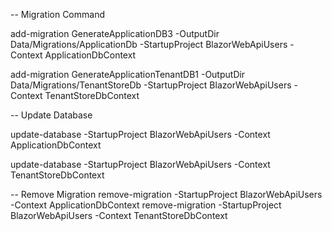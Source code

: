-- Migration Command

add-migration GenerateApplicationDB3 -OutputDir  Data/Migrations/ApplicationDb  -StartupProject BlazorWebApiUsers -Context ApplicationDbContext

add-migration GenerateApplicationTenantDB1 -OutputDir  Data/Migrations/TenantStoreDb  -StartupProject BlazorWebApiUsers -Context TenantStoreDbContext


-- Update Database

update-database -StartupProject BlazorWebApiUsers  -Context ApplicationDbContext


update-database -StartupProject BlazorWebApiUsers  -Context TenantStoreDbContext



-- Remove Migration
remove-migration  -StartupProject BlazorWebApiUsers -Context ApplicationDbContext
remove-migration  -StartupProject BlazorWebApiUsers -Context TenantStoreDbContext
